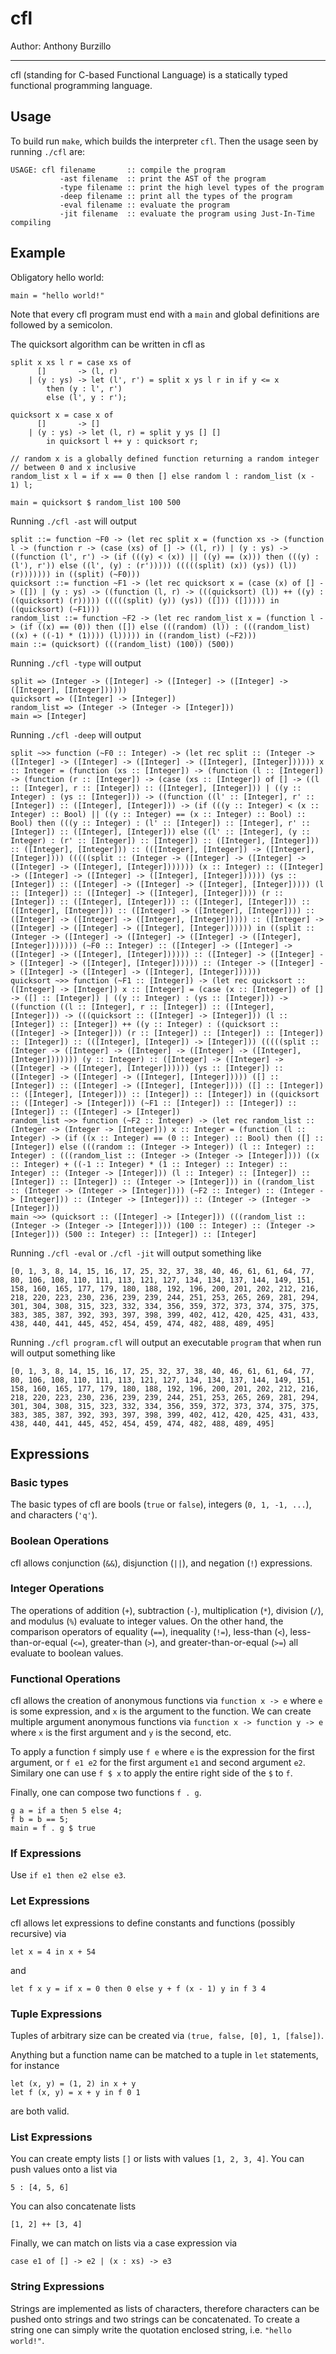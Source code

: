 cfl
===================================

Author: Anthony Burzillo

******

cfl (standing for C-based Functional Language) is a statically typed
functional programming language.

## Usage

To build run `make`, which builds the interpreter `cfl`. Then the usage
seen by running `./cfl` are:
```
USAGE: cfl filename       :: compile the program
           -ast filename  :: print the AST of the program
           -type filename :: print the high level types of the program
           -deep filename :: print all the types of the program
           -eval filename :: evaluate the program
           -jit filename  :: evaluate the program using Just-In-Time compiling
```

## Example

Obligatory hello world:
```
main = "hello world!"
```
Note that every cfl program must end with a `main` and global definitions are followed by
a semicolon.

The quicksort algorithm can be written in cfl as
```
split x xs l r = case xs of
      []       -> (l, r)
    | (y : ys) -> let (l', r') = split x ys l r in if y <= x
        then (y : l', r')
        else (l', y : r');

quicksort x = case x of
      []       -> []
    | (y : ys) -> let (l, r) = split y ys [] []
        in quicksort l ++ y : quicksort r;

// random x is a globally defined function returning a random integer
// between 0 and x inclusive
random_list x l = if x == 0 then [] else random l : random_list (x - 1) l;

main = quicksort $ random_list 100 500
```

Running `./cfl -ast` will output
```
split ::= function ~F0 -> (let rec split x = (function xs -> (function l -> (function r -> (case (xs) of [] -> ((l, r)) | (y : ys) -> ((function (l', r') -> (if (((y) < (x)) || ((y) == (x))) then (((y) : (l'), r')) else ((l', (y) : (r'))))) (((((split) (x)) (ys)) (l)) (r))))))) in ((split) (~F0)))
quicksort ::= function ~F1 -> (let rec quicksort x = (case (x) of [] -> ([]) | (y : ys) -> ((function (l, r) -> (((quicksort) (l)) ++ ((y) : ((quicksort) (r))))) (((((split) (y)) (ys)) ([])) ([])))) in ((quicksort) (~F1)))
random_list ::= function ~F2 -> (let rec random_list x = (function l -> (if ((x) == (0)) then ([]) else (((random) (l)) : (((random_list) ((x) + ((-1) * (1)))) (l))))) in ((random_list) (~F2)))
main ::= (quicksort) (((random_list) (100)) (500))
```

Running `./cfl -type` will output
```
split => (Integer -> ([Integer] -> ([Integer] -> ([Integer] -> ([Integer], [Integer])))))
quicksort => ([Integer] -> [Integer])
random_list => (Integer -> (Integer -> [Integer]))
main => [Integer]
```

Running `./cfl -deep` will output
```
split ~>> function (~F0 :: Integer) -> (let rec split :: (Integer -> ([Integer] -> ([Integer] -> ([Integer] -> ([Integer], [Integer]))))) x :: Integer = (function (xs :: [Integer]) -> (function (l :: [Integer]) -> (function (r :: [Integer]) -> (case (xs :: [Integer]) of [] -> ((l :: [Integer], r :: [Integer]) :: ([Integer], [Integer])) | ((y :: Integer) : (ys :: [Integer])) -> ((function ((l' :: [Integer], r' :: [Integer]) :: ([Integer], [Integer])) -> (if (((y :: Integer) < (x :: Integer) :: Bool) || ((y :: Integer) == (x :: Integer) :: Bool) :: Bool) then (((y :: Integer) : (l' :: [Integer]) :: [Integer], r' :: [Integer]) :: ([Integer], [Integer])) else ((l' :: [Integer], (y :: Integer) : (r' :: [Integer]) :: [Integer]) :: ([Integer], [Integer])) :: ([Integer], [Integer])) :: (([Integer], [Integer]) -> ([Integer], [Integer]))) (((((split :: (Integer -> ([Integer] -> ([Integer] -> ([Integer] -> ([Integer], [Integer])))))) (x :: Integer) :: ([Integer] -> ([Integer] -> ([Integer] -> ([Integer], [Integer]))))) (ys :: [Integer]) :: ([Integer] -> ([Integer] -> ([Integer], [Integer])))) (l :: [Integer]) :: ([Integer] -> ([Integer], [Integer]))) (r :: [Integer]) :: ([Integer], [Integer])) :: ([Integer], [Integer])) :: ([Integer], [Integer])) :: ([Integer] -> ([Integer], [Integer]))) :: ([Integer] -> ([Integer] -> ([Integer], [Integer])))) :: ([Integer] -> ([Integer] -> ([Integer] -> ([Integer], [Integer]))))) in ((split :: (Integer -> ([Integer] -> ([Integer] -> ([Integer] -> ([Integer], [Integer])))))) (~F0 :: Integer) :: ([Integer] -> ([Integer] -> ([Integer] -> ([Integer], [Integer]))))) :: ([Integer] -> ([Integer] -> ([Integer] -> ([Integer], [Integer]))))) :: (Integer -> ([Integer] -> ([Integer] -> ([Integer] -> ([Integer], [Integer])))))
quicksort ~>> function (~F1 :: [Integer]) -> (let rec quicksort :: ([Integer] -> [Integer]) x :: [Integer] = (case (x :: [Integer]) of [] -> ([] :: [Integer]) | ((y :: Integer) : (ys :: [Integer])) -> ((function ((l :: [Integer], r :: [Integer]) :: ([Integer], [Integer])) -> (((quicksort :: ([Integer] -> [Integer])) (l :: [Integer]) :: [Integer]) ++ ((y :: Integer) : ((quicksort :: ([Integer] -> [Integer])) (r :: [Integer]) :: [Integer]) :: [Integer]) :: [Integer]) :: (([Integer], [Integer]) -> [Integer])) (((((split :: (Integer -> ([Integer] -> ([Integer] -> ([Integer] -> ([Integer], [Integer])))))) (y :: Integer) :: ([Integer] -> ([Integer] -> ([Integer] -> ([Integer], [Integer]))))) (ys :: [Integer]) :: ([Integer] -> ([Integer] -> ([Integer], [Integer])))) ([] :: [Integer]) :: ([Integer] -> ([Integer], [Integer]))) ([] :: [Integer]) :: ([Integer], [Integer])) :: [Integer]) :: [Integer]) in ((quicksort :: ([Integer] -> [Integer])) (~F1 :: [Integer]) :: [Integer]) :: [Integer]) :: ([Integer] -> [Integer])
random_list ~>> function (~F2 :: Integer) -> (let rec random_list :: (Integer -> (Integer -> [Integer])) x :: Integer = (function (l :: Integer) -> (if ((x :: Integer) == (0 :: Integer) :: Bool) then ([] :: [Integer]) else (((random :: (Integer -> Integer)) (l :: Integer) :: Integer) : (((random_list :: (Integer -> (Integer -> [Integer]))) ((x :: Integer) + ((-1 :: Integer) * (1 :: Integer) :: Integer) :: Integer) :: (Integer -> [Integer])) (l :: Integer) :: [Integer]) :: [Integer]) :: [Integer]) :: (Integer -> [Integer])) in ((random_list :: (Integer -> (Integer -> [Integer]))) (~F2 :: Integer) :: (Integer -> [Integer])) :: (Integer -> [Integer])) :: (Integer -> (Integer -> [Integer]))
main ~>> (quicksort :: ([Integer] -> [Integer])) (((random_list :: (Integer -> (Integer -> [Integer]))) (100 :: Integer) :: (Integer -> [Integer])) (500 :: Integer) :: [Integer]) :: [Integer]
```

Running `./cfl -eval` or `./cfl -jit` will output something like
```
[0, 1, 3, 8, 14, 15, 16, 17, 25, 32, 37, 38, 40, 46, 61, 61, 64, 77, 80, 106, 108, 110, 111, 113, 121, 127, 134, 134, 137, 144, 149, 151, 158, 160, 165, 177, 179, 180, 188, 192, 196, 200, 201, 202, 212, 216, 218, 220, 223, 230, 236, 239, 239, 244, 251, 253, 265, 269, 281, 294, 301, 304, 308, 315, 323, 332, 334, 356, 359, 372, 373, 374, 375, 375, 383, 385, 387, 392, 393, 397, 398, 399, 402, 412, 420, 425, 431, 433, 438, 440, 441, 445, 452, 454, 459, 474, 482, 488, 489, 495]
```

Running `./cfl program.cfl` will output an executable `program` that when run will output
something like
```
[0, 1, 3, 8, 14, 15, 16, 17, 25, 32, 37, 38, 40, 46, 61, 61, 64, 77, 80, 106, 108, 110, 111, 113, 121, 127, 134, 134, 137, 144, 149, 151, 158, 160, 165, 177, 179, 180, 188, 192, 196, 200, 201, 202, 212, 216, 218, 220, 223, 230, 236, 239, 239, 244, 251, 253, 265, 269, 281, 294, 301, 304, 308, 315, 323, 332, 334, 356, 359, 372, 373, 374, 375, 375, 383, 385, 387, 392, 393, 397, 398, 399, 402, 412, 420, 425, 431, 433, 438, 440, 441, 445, 452, 454, 459, 474, 482, 488, 489, 495]
```


## Expressions

### Basic types

The basic types of cfl are bools (`true` or `false`), integers (`0, 1, -1, ...`), and
characters (`'q'`).

### Boolean Operations

cfl allows conjunction (`&&`), disjunction (`||`), and negation (`!`) expressions.

### Integer Operations

The operations of addition (`+`), subtraction (`-`), multiplication (`*`), division
(`/`), and modulus (`%`) evaluate to integer values. On the other hand, the comparison
operators of equality (`==`), inequality (`!=`), less-than (`<`), less-than-or-equal
(`<=`), greater-than (`>`), and greater-than-or-equal (`>=`) all evaluate to boolean
values.

### Functional Operations

cfl allows the creation of anonymous functions via `function x -> e` where `e` is some
expression, and `x` is the argument to the function. We can create multiple argument
anonymous functions via `function x -> function y -> e` where `x` is
the first argument and `y` is the second, etc.

To apply a function `f` simply use `f e` where `e` is the expression for the first
argument, or `f e1 e2` for the first argument `e1` and second argument `e2`. Similary
one can use `f $ x` to apply the entire right side of the `$` to `f`.

Finally, one can compose two functions `f . g`.
```
g a = if a then 5 else 4;
f b = b == 5;
main = f . g $ true
```

### If Expressions

Use `if e1 then e2 else e3`.

### Let Expressions

cfl allows let expressions to define constants and functions (possibly recursive) via
```
let x = 4 in x + 54
```
and
```
let f x y = if x = 0 then 0 else y + f (x - 1) y in f 3 4
```

### Tuple Expressions

Tuples of arbitrary size can be created via `(true, false, [0], 1, [false])`.

Anything but a function name can be matched to a tuple in `let` statements, for instance
```
let (x, y) = (1, 2) in x + y
let f (x, y) = x + y in f 0 1
```
are both valid.

### List Expressions

You can create empty lists `[]` or lists with values `[1, 2, 3, 4]`. You can push
values onto a list via
```
5 : [4, 5, 6]
```
You can also concatenate lists
```
[1, 2] ++ [3, 4]
```
Finally, we can match on lists via a case expression via
```
case e1 of [] -> e2 | (x : xs) -> e3
```

### String Expressions

Strings are implemented as lists of characters, therefore characters can be pushed onto
strings and two strings can be concatenated. To create a string one can simply write the
quotation enclosed string, i.e. `"hello world!"`.
